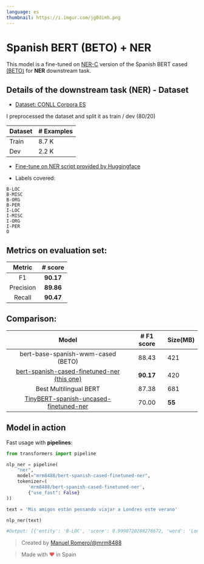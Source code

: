 ```yaml
---
language: es
thumbnail: https://i.imgur.com/jgBdimh.png
---
```


# Spanish BERT (BETO) + NER

This model is a fine-tuned on [NER-C](https://www.kaggle.com/nltkdata/conll-corpora) version of the Spanish BERT cased [(BETO)](https://github.com/dccuchile/beto) for **NER** downstream task.

## Details of the downstream task (NER) - Dataset

- [Dataset:  CONLL Corpora ES](https://www.kaggle.com/nltkdata/conll-corpora) 

I preprocessed the dataset and split it as train / dev (80/20)

| Dataset                | # Examples |
| ---------------------- | ----- |
| Train                  | 8.7 K |
| Dev                    | 2.2 K |


- [Fine-tune on NER script provided by Huggingface](https://github.com/huggingface/transformers/blob/master/examples/token-classification/run_ner_old.py)

- Labels covered:

```
B-LOC
B-MISC
B-ORG
B-PER
I-LOC
I-MISC
I-ORG
I-PER
O
```

## Metrics on evaluation set:

|                                                      Metric                                                       |  # score  |
| :------------------------------------------------------------------------------------: | :-------: |
| F1                                       | **90.17**  
| Precision                                | **89.86** | 
| Recall                                   | **90.47** |    

## Comparison:

|                                                      Model                                                       |  # F1 score  |Size(MB)|
| :--------------------------------------------------------------------------------------------------------------: | :-------: |:------|
|                                        bert-base-spanish-wwm-cased (BETO)                                        |   88.43   | 421
| [bert-spanish-cased-finetuned-ner (this one)](https://huggingface.co/mrm8488/bert-spanish-cased-finetuned-ner) | **90.17** | 420 |
|                                              Best Multilingual BERT                                              |   87.38   | 681 |
|[TinyBERT-spanish-uncased-finetuned-ner](https://huggingface.co/mrm8488/TinyBERT-spanish-uncased-finetuned-ner) | 70.00 | **55** |

## Model in action

Fast usage with **pipelines**:

```python
from transformers import pipeline

nlp_ner = pipeline(
    "ner",
    model="mrm8488/bert-spanish-cased-finetuned-ner",
    tokenizer=(
        'mrm8488/bert-spanish-cased-finetuned-ner',  
        {"use_fast": False}
))

text = 'Mis amigos están pensando viajar a Londres este verano'

nlp_ner(text)

#Output: [{'entity': 'B-LOC', 'score': 0.9998720288276672, 'word': 'Londres'}]
```

> Created by [Manuel Romero/@mrm8488](https://twitter.com/mrm8488)

> Made with <span style="color: #e25555;">&hearts;</span> in Spain
